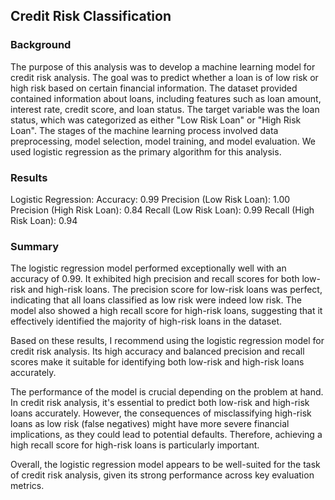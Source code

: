 ## Credit Risk Classification

### Background

The purpose of this analysis was to develop a machine learning model for credit risk analysis. The goal was to predict whether a loan is of low risk or high risk based on certain financial information.
The dataset provided contained information about loans, including features such as loan amount, interest rate, credit score, and loan status. The target variable was the loan status, which was categorized as either "Low Risk Loan" or "High Risk Loan".
The stages of the machine learning process involved data preprocessing, model selection, model training, and model evaluation. We used logistic regression as the primary algorithm for this analysis.

### Results
  Logistic Regression:
  Accuracy: 0.99
  Precision (Low Risk Loan): 1.00
  Precision (High Risk Loan): 0.84
  Recall (Low Risk Loan): 0.99
  Recall (High Risk Loan): 0.94

### Summary
The logistic regression model performed exceptionally well with an accuracy of 0.99. It exhibited high precision and recall scores for both low-risk and high-risk loans. The precision score for low-risk loans was perfect, indicating that all loans classified as low risk were indeed low risk. The model also showed a high recall score for high-risk loans, suggesting that it effectively identified the majority of high-risk loans in the dataset.

Based on these results, I recommend using the logistic regression model for credit risk analysis. Its high accuracy and balanced precision and recall scores make it suitable for identifying both low-risk and high-risk loans accurately.

The performance of the model is crucial depending on the problem at hand. In credit risk analysis, it's essential to predict both low-risk and high-risk loans accurately. However, the consequences of misclassifying high-risk loans as low risk (false negatives) might have more severe financial implications, as they could lead to potential defaults. Therefore, achieving a high recall score for high-risk loans is particularly important.

Overall, the logistic regression model appears to be well-suited for the task of credit risk analysis, given its strong performance across key evaluation metrics.
